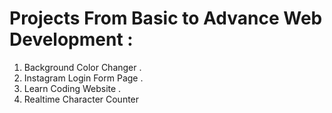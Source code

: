 <h1>Projects From Basic to Advance Web Development :</h1>
<ol>
<li>Background Color Changer .</li>
<li>Instagram Login Form Page .</li>
<li>Learn Coding Website .</li>
<li>Realtime Character Counter</li>
</ol>
